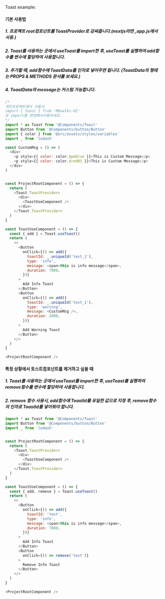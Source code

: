 Toast example:

#### 기본 사용법
##### 1. 프로젝트 root컴포넌트를 ToastProvider로 감싸줍니다.(nextjs라면 _app.js에서 사용.)
##### 2. Toast를 사용하는 곳에서 useToast를 import한 후, useToast를 실행하여 add함수를 변수에 할당하여 사용합니다.
##### 3. 추가할 때, add함수에 ToastData를 인자로 넣어주면 됩니다. (ToastData의 형태는 PROPS & METHODS 문서를 보세요.)
##### 4. ToastData의 message는 커스텀 가능합니다.

```js
/*
개인프로젝트에서 사용시
import { Toast } from 'MDwalks-UI'
로 import를 변경해서사용하세요.
*/
import * as Toast from '@Components/Toast'
import Button from '@Components/button/Button'
import { color } from '@src/assets/styles/variables'
import _ from 'lodash'

const CustomMsg = () => (
  <div>
    <p style={{ color: color.$pmblue }}>This is Custom Message</p>
    <p style={{ color: color.$red01 }}>This is Custom Message</p>
  </div>
)


const ProjectRootComponent = () => {
  return (
    <Toast.ToastProvider>
      <div>
        <ToastUseComponent />
      </div>
    </Toast.ToastProvider>
  )
}

const ToastUseComponent = () => {
  const { add } = Toast.useToast()
  return (
    <>
      <Button
        onClick={() => add({
          toastId: _.uniqueId('test_1'),
          type: 'info',
          message: <span>this is info message</span>,
          duration: 7000,
        })}
      >
        Add Info Toast
      </Button>
      <Button
        onClick={() => add({
          toastId: _.uniqueId('test_1'),
          type: 'warning',
          message: <CustomMsg />,
          duration: 2000,
        })}
      >
        Add Warning Toast
      </Button>
    </>
  )
}

<ProjectRootComponent />
```

#### 특정 상황에서 토스트컴포넌트를 제거하고 싶을 때
##### 1. Toast를 사용하는 곳에서 useToast를 import한 후, useToast를 실행하여 remove함수를 변수에 할당하여 사용합니다.
##### 2. remove 함수 사용시, add함수에 ToastId를 유일한 값으로 지정 후, remove함수의 인자로 ToastId를 넣어줘야 합니다.

```js
import * as Toast from '@Components/Toast'
import Button from '@Components/button/Button'
import _ from 'lodash'


const ProjectRootComponent = () => {
  return (
    <Toast.ToastProvider>
      <div>
        <ToastUseComponent />
      </div>
    </Toast.ToastProvider>
  )
}

const ToastUseComponent = () => {
  const { add, remove } = Toast.useToast()
  return (
    <>
      <Button
        onClick={() => add({
          toastId: 'test',
          type: 'info',
          message: <span>this is info message</span>,
          duration: 7000,
        })}
      >
        Add Info Toast
      </Button>
      <Button
        onClick={() => remove('test')}
      >
        Remove Info Toast
      </Button>
    </>
  )
}

<ProjectRootComponent />
```